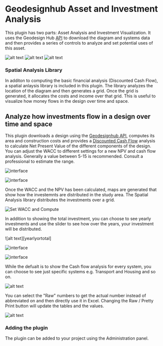 # Geodesignhub Asset and Investment Analysis
This plugin has two parts: Asset Analysis and Investment Visualization. It uses the Geodesign Hub [API](http://www.geodesignhub.com/api/) to download the diagram and systems data and then provides a series of controls to analyze and set potential uses of this asset. 

![alt text][logo]
![alt text][logo2]
![alt text][logo3]

[logo]: https://i.imgur.com/npgPPTm.jpg "Geodesign Hub Diagram Discounted Cash Flow"
[logo2]: https://i.imgur.com/E82qisZ.jpg "Geodesign Hub Diagram Discounted Cash Flow"
[logo3]: https://i.imgur.com/gZDFCV9.jpg "Geodesign Hub Diagram Discounted Cash Flow"
    

### Spatial Analysis Library
In additon to computing the basic financial analysis (Discounted Cash Flow), a spatial anlaysis library is included in this plugin. The library analyzes the location of the diagram and then generates a grid. Once the grid is generated, it allocates the costs and income over that grid. This is useful to visualize how money flows in the design over time and space. 

## Analyze how investments flow in a design over time and space 
This plugin downloads a design using the [Geodesignhub API](https://www.geodesignhub.com/api/), computes its area and construction costs and provides a [Discounted Cash Flow](https://en.wikipedia.org/wiki/Discounted_cash_flow) analysis to calculate Net Present Value of the different components of the design. 
You can adjust the WACC to different settings for a new NPV and cash flow analysis. Generally a value between 5-15 is recommended. Consult a professional to estimate the range. 

![interface][ui]

![interface][ui2]

[ui0]: https://i.imgur.com/vRyxhr6.jpg "User Interface" 

[ui1]: https://i.imgur.com/Zdf0XVG.jpg "Yearly Interface" 

[ui2]: https://i.imgur.com/3zVDFGF.jpg "Boundary Interface" 

[ui]: https://i.imgur.com/ERVGb6z.png "User Interface"


Once the WACC and the NPV has been calculated, maps are generated that show how the investemnts are distributed in the study area. The Spatial Analysis library distributes the investments over a grid. 

![Set WACC and Compute][waccandslider]

[waccandslider]: https://i.imgur.com/jkNliPI.png "Design Discounted Cash Flow Analysis"

In addition to showing the total investment, you can choose to see yearly investments and use the slider to see how over the years, your investment will be distributed. 

![alt text][yearlyortotal]

![interface][ui0]

![interface][ui1]

While the defualt is to show the Cash flow analysis for every system, you can choose to see just specific systems e.g. Transport and Housing and so on. 

![alt text][filterbysystem]

[filterbysystem]: https://i.imgur.com/T5ccYlb.png "Design Discounted Cash Flow Analysis"

You can select the "Raw" numbers to get the actual number instead of abbreviated on and then directly use it in Excel. Changing the Raw / Pretty Print button will update the tables and the values. 

![alt text][finstatement]

[finstatement]: https://i.imgur.com/U86wL3n.jpg "Design Discounted Cash Flow Analysis"


### Adding the plugin
The plugin can be added to your project using the Administration panel. 
